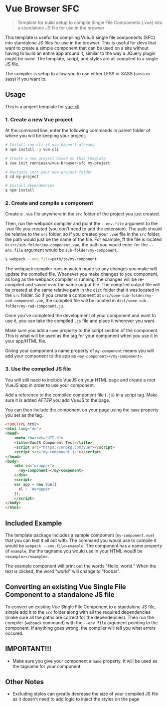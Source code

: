# Vue Browser SFC

> Template for build setup to compile Single File Components (.vue) into a standalone JS file for use in the browser

This template is useful for compiling VueJS single file components (SFC) into standalone JS files for use in the browser. This is useful for devs that want to create a simple component that can be used on a site without having to build an entire app around it, similar to the way a JQuery plugin might be used. The template, script, and styles are all compiled to a single JS file.

The compiler is setup to allow you to use either LESS or SASS (scss or sass) if you want to.

## Usage

This is a project template for [vue-cli](https://github.com/vuejs/vue-cli).

### 1. Create a new Vue project

At the command line, enter the following commands in parent folder of where you will be keeping your project.

``` bash
# Install vue-cli if you haven't already
$ npm install -g vue-cli

# Create a new project based on this template
$ vue init ronniesan/vue-browser-sfc my-project

# Navigate into your new project folder
$ cd my-project

# Install dependencies
$ npm install
```

### 2. Create and compile a component

Create a `.vue` file anywhere in the `src` folder of the project you just created.

Then, run the webpack compiler and point the `--env.file` argument to the .vue file you created (you don't need to add the extension). The path should be relative to the `src` folder, so if you created your `.vue` file in the `src` folder, the path would just be the name of the file.  For example, ff the file is located in `src/sub-folder/my-component.vue`, the path you would enter for the `--env.file` argument would be `sub-folder/my-component`.

``` bash
$ webpack --env.file=path/to/my-component
```

The webpack compiler runs in watch mode so any changes you make will update the compiled file. Whenever you make changes to you component, as long as the webpack compiler is running, the changes will be re-compiled and saved over the same output file. The compiled output file will be created at the same relative path in the `dist` folder that it was located in the `src` folder. So if you create a component at `src/some-sub-folder/my-rad-component.vue`, the compiled file will be located in `dist/some-sub-folder/my-rad-component.js`.

Once you've completed the development of your component and want to use it, you can take the compiled `.js` file and place it wherever you want.

Make sure you add a `name` property to the script section of the component. This is what will be used as the tag for your component when you use it in your app/HTML file.

Giving your component a name property of `my-component` means you will add your component to the app as `<my-component></my-component>`.

### 3. Use the compiled JS file

You will still need to include VueJS on your HTML page and create a root VueJS app in order to use your component.

Add a reference to the compiled component file (`.js`) in a script tag. Make sure it is added _AFTER_ you add VueJS to the page.

You can then include the component on your page using the `name` property you set as the tag.

``` html
<!DOCTYPE html>
<html lang="en">
<head>
    <meta charset="UTF-8">
    <title>VueJS Component Test</title>
    <script src="https://unpkg.com/vue"></script>
    <script src="my-component.js"></script>
</head>
<body>
    <div id="wrapper">
      <my-component></my-component>
    </div>
    <script>
    var app = new Vue({
      el : '#wrapper'
    });
    </script>
</body>
</html>
```

## Included Example
The template package includes a sample component (`my-component.vue`) that you can test it all out with. The command you would use to compile it would be `webpack --env.file=example`. The component has a name property of `example`, the the tagname you would use in your HTML woudl be `<example></example>`.

The example component will print out the words "Hello, world."  When the text is clicked, the word "world" will change to "foobar".

## Converting an existing Vue Single File Component to a standalone JS file
To convert an existing Vue Single File Component to a standalone JS file, simple add it to the `src` folder along with all the required dependencies (make sure all the paths are correct for the dependencies).  Then run the compiler (`webpack` command) with the `--env.file` argument pointing to the component. If anything goes wrong, the compiler will tell you what errors occured.

## IMPORTANT!!!

* Make sure you give your component a `name` property. It will be used as the tagname for your component.

## Other Notes

* Excluding styles can greatly decrease the size of your compiled JS file as it doesn't need to add logic to inject the styles on the page
